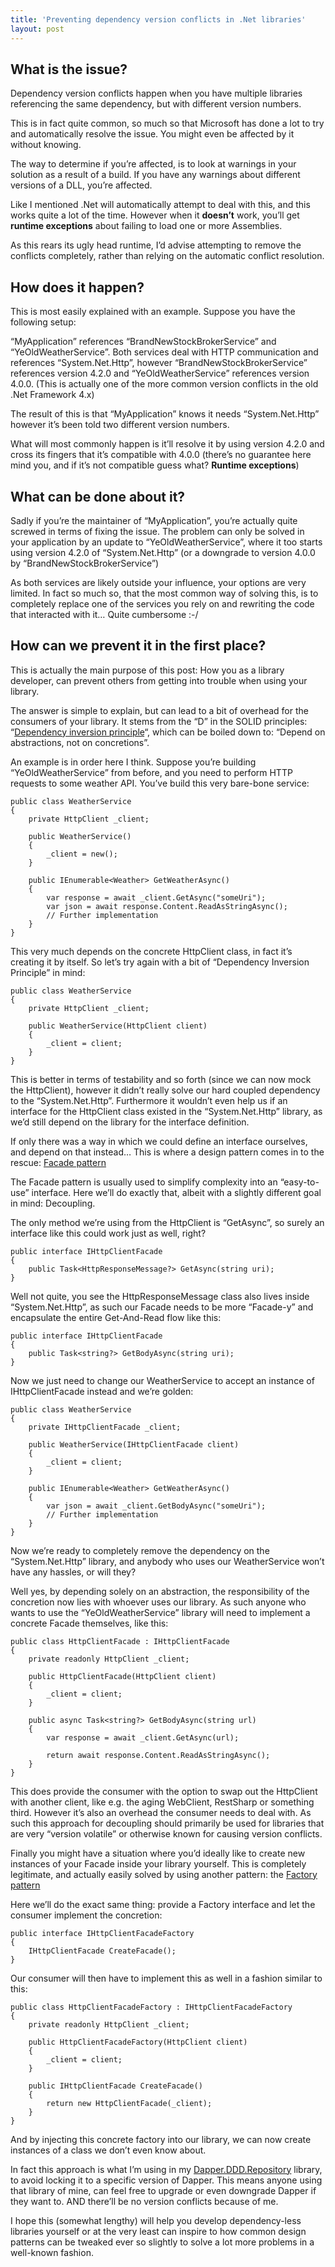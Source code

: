 ```yaml
---
title: 'Preventing dependency version conflicts in .Net libraries'
layout: post
---
```


## What is the issue?

Dependency version conflicts happen when you have multiple libraries referencing the same dependency, but with different version numbers.

This is in fact quite common, so much so that Microsoft has done a lot to try and automatically resolve the issue. You might even be affected by it without knowing.

The way to determine if you’re affected, is to look at warnings in your solution as a result of a build. If you have any warnings about different versions of a DLL, you’re affected.

Like I mentioned .Net will automatically attempt to deal with this, and this works quite a lot of the time. However when it **doesn’t** work, you’ll get **runtime exceptions** about failing to load one or more Assemblies.

As this rears its ugly head runtime, I’d advise attempting to remove the conflicts completely, rather than relying on the automatic conflict resolution.

## How does it happen?

This is most easily explained with an example. Suppose you have the following setup:

“MyApplication” references “BrandNewStockBrokerService” and “YeOldWeatherService”. Both services deal with HTTP communication and references “System.Net.Http”, however “BrandNewStockBrokerService” references version 4.2.0 and “YeOldWeatherService” references version 4.0.0. (This is actually one of the more common version conflicts in the old .Net Framework 4.x)

The result of this is that “MyApplication” knows it needs “System.Net.Http” however it’s been told two different version numbers.

What will most commonly happen is it’ll resolve it by using version 4.2.0 and cross its fingers that it’s compatible with 4.0.0 (there’s no guarantee here mind you, and if it’s not compatible guess what? **Runtime exceptions**)

## What can be done about it?

Sadly if you’re the maintainer of “MyApplication”, you’re actually quite screwed in terms of fixing the issue. The problem can only be solved in your application by an update to “YeOldWeatherService”, where it too starts using version 4.2.0 of “System.Net.Http” (or a downgrade to version 4.0.0 by “BrandNewStockBrokerService”)

As both services are likely outside your influence, your options are very limited. In fact so much so, that the most common way of solving this, is to completely replace one of the services you rely on and rewriting the code that interacted with it… Quite cumbersome :-/

## How can we prevent it in the first place?

This is actually the main purpose of this post: How you as a library developer, can prevent others from getting into trouble when using your library.

The answer is simple to explain, but can lead to a bit of overhead for the consumers of your library. It stems from the “D” in the SOLID principles: “[Dependency inversion principle](https://www.ckode.dk/programming/solid-principles-part-5-dependency-inversion-principle/ "Dependency inversion principle")“, which can be boiled down to: “Depend on abstractions, not on concretions”.

An example is in order here I think. Suppose you’re building “YeOldWeatherService” from before, and you need to perform HTTP requests to some weather API. You’ve build this very bare-bone service:

```
public class WeatherService
{
	private HttpClient _client;

	public WeatherService()
	{
		_client = new();
	}
	
	public IEnumerable<Weather> GetWeatherAsync()
	{
		var response = await _client.GetAsync("someUri");
		var json = await response.Content.ReadAsStringAsync();
		// Further implementation
	}
}
```

This very much depends on the concrete HttpClient class, in fact it’s creating it by itself. So let’s try again with a bit of “Dependency Inversion Principle” in mind:

```
public class WeatherService
{
	private HttpClient _client;

	public WeatherService(HttpClient client)
	{
		_client = client;
	}
}
```

This is better in terms of testability and so forth (since we can now mock the HttpClient), however it didn’t really solve our hard coupled dependency to the “System.Net.Http”. Furthermore it wouldn’t even help us if an interface for the HttpClient class existed in the “System.Net.Http” library, as we’d still depend on the library for the interface definition.

If only there was a way in which we could define an interface ourselves, and depend on that instead… This is where a design pattern comes in to the rescue: [Facade pattern](https://en.wikipedia.org/wiki/Facade_pattern)

The Facade pattern is usually used to simplify complexity into an “easy-to-use” interface. Here we’ll do exactly that, albeit with a slightly different goal in mind: Decoupling.

The only method we’re using from the HttpClient is “GetAsync”, so surely an interface like this could work just as well, right?

```
public interface IHttpClientFacade
{
	public Task<HttpResponseMessage?> GetAsync(string uri);
}
```

Well not quite, you see the HttpResponseMessage class also lives inside “System.Net.Http”, as such our Facade needs to be more “Facade-y” and encapsulate the entire Get-And-Read flow like this:

```
public interface IHttpClientFacade
{
	public Task<string?> GetBodyAsync(string uri);
}
```

Now we just need to change our WeatherService to accept an instance of IHttpClientFacade instead and we’re golden:

```
public class WeatherService
{
	private IHttpClientFacade _client;

	public WeatherService(IHttpClientFacade client)
	{
		_client = client;
	}

	public IEnumerable<Weather> GetWeatherAsync()
	{
		var json = await _client.GetBodyAsync("someUri");
		// Further implementation
	}
}
```

Now we’re ready to completely remove the dependency on the “System.Net.Http” library, and anybody who uses our WeatherService won’t have any hassles, or will they?

Well yes, by depending solely on an abstraction, the responsibility of the concretion now lies with whoever uses our library. As such anyone who wants to use the “YeOldWeatherService” library will need to implement a concrete Facade themselves, like this:

```
public class HttpClientFacade : IHttpClientFacade
{
    private readonly HttpClient _client;

    public HttpClientFacade(HttpClient client)
    {
        _client = client;
    }
    
    public async Task<string?> GetBodyAsync(string url)
    {
        var response = await _client.GetAsync(url);

        return await response.Content.ReadAsStringAsync();
    }
}
```

This does provide the consumer with the option to swap out the HttpClient with another client, like e.g. the aging WebClient, RestSharp or something third. However it’s also an overhead the consumer needs to deal with. As such this approach for decoupling should primarily be used for libraries that are very “version volatile” or otherwise known for causing version conflicts.

Finally you might have a situation where you’d ideally like to create new instances of your Facade inside your library yourself. This is completely legitimate, and actually easily solved by using another pattern: the [Factory pattern](https://en.wikipedia.org/wiki/Factory_(object-oriented_programming))

Here we’ll do the exact same thing: provide a Factory interface and let the consumer implement the concretion:

```
public interface IHttpClientFacadeFactory
{
    IHttpClientFacade CreateFacade();
}
```

Our consumer will then have to implement this as well in a fashion similar to this:

```
public class HttpClientFacadeFactory : IHttpClientFacadeFactory
{
    private readonly HttpClient _client;

    public HttpClientFacadeFactory(HttpClient client)
    {
        _client = client;
    }
    
    public IHttpClientFacade CreateFacade()
    {
        return new HttpClientFacade(_client);
    }
}
```

And by injecting this concrete factory into our library, we can now create instances of a class we don’t even know about.

In fact this approach is what I’m using in my [Dapper.DDD.Repository](https://github.com/steffenskov/Dapper.DDD.Repository) library, to avoid locking it to a specific version of Dapper. This means anyone using that library of mine, can feel free to upgrade or even downgrade Dapper if they want to. AND there’ll be no version conflicts because of me.

I hope this (somewhat lengthy) will help you develop dependency-less libraries yourself or at the very least can inspire to how common design patterns can be tweaked ever so slightly to solve a lot more problems in a well-known fashion.